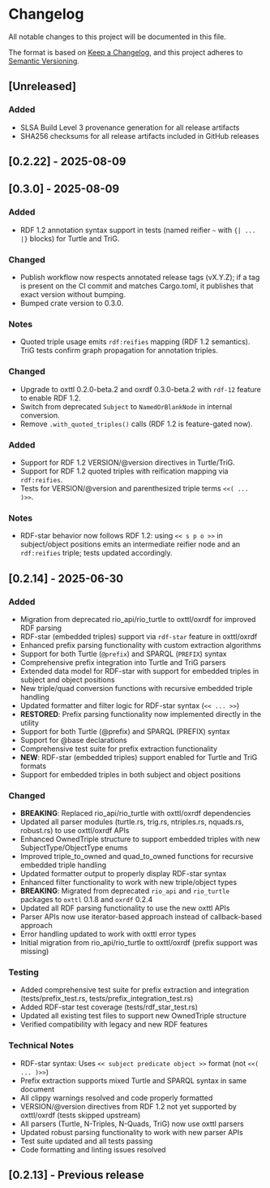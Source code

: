# Changelog

All notable changes to this project will be documented in this file.

The format is based on [Keep a Changelog](https://keepachangelog.com/en/1.0.0/),
and this project adheres to [Semantic Versioning](https://semver.org/spec/v2.0.0.html).

## [Unreleased]

### Added
- SLSA Build Level 3 provenance generation for all release artifacts
- SHA256 checksums for all release artifacts included in GitHub releases

## [0.2.22] - 2025-08-09

## [0.3.0] - 2025-08-09

### Added
- RDF 1.2 annotation syntax support in tests (named reifier `~` with `{| ... |}` blocks) for Turtle and TriG.

### Changed
- Publish workflow now respects annotated release tags (vX.Y.Z); if a tag is present on the CI commit and matches Cargo.toml, it publishes that exact version without bumping.
- Bumped crate version to 0.3.0.

### Notes
- Quoted triple usage emits `rdf:reifies` mapping (RDF 1.2 semantics). TriG tests confirm graph propagation for annotation triples.

### Changed
- Upgrade to oxttl 0.2.0-beta.2 and oxrdf 0.3.0-beta.2 with `rdf-12` feature to enable RDF 1.2.
- Switch from deprecated `Subject` to `NamedOrBlankNode` in internal conversion.
- Remove `.with_quoted_triples()` calls (RDF 1.2 is feature-gated now).

### Added
- Support for RDF 1.2 VERSION/@version directives in Turtle/TriG.
- Support for RDF 1.2 quoted triples with reification mapping via `rdf:reifies`.
- Tests for VERSION/@version and parenthesized triple terms `<<( ... )>>`.

### Notes
- RDF-star behavior now follows RDF 1.2: using `<< s p o >>` in subject/object positions emits an intermediate reifier node and an `rdf:reifies` triple; tests updated accordingly.

## [0.2.14] - 2025-06-30

### Added
- Migration from deprecated rio_api/rio_turtle to oxttl/oxrdf for improved RDF parsing
- RDF-star (embedded triples) support via `rdf-star` feature in oxttl/oxrdf
- Enhanced prefix parsing functionality with custom extraction algorithms
- Support for both Turtle (`@prefix`) and SPARQL (`PREFIX`) syntax
- Comprehensive prefix integration into Turtle and TriG parsers
- Extended data model for RDF-star with support for embedded triples in subject and object positions
- New triple/quad conversion functions with recursive embedded triple handling
- Updated formatter and filter logic for RDF-star syntax (`<< ... >>`)
- **RESTORED**: Prefix parsing functionality now implemented directly in the utility
- Support for both Turtle (@prefix) and SPARQL (PREFIX) syntax
- Support for @base declarations
- Comprehensive test suite for prefix extraction functionality
- **NEW**: RDF-star (embedded triples) support enabled for Turtle and TriG formats
- Support for embedded triples in both subject and object positions

### Changed
- **BREAKING**: Replaced rio_api/rio_turtle with oxttl/oxrdf dependencies  
- Updated all parser modules (turtle.rs, trig.rs, ntriples.rs, nquads.rs, robust.rs) to use oxttl/oxrdf APIs
- Enhanced OwnedTriple structure to support embedded triples with new SubjectType/ObjectType enums
- Improved triple_to_owned and quad_to_owned functions for recursive embedded triple handling
- Updated formatter output to properly display RDF-star syntax
- Enhanced filter functionality to work with new triple/object types
- **BREAKING**: Migrated from deprecated `rio_api` and `rio_turtle` packages to `oxttl` 0.1.8 and `oxrdf` 0.2.4
- Updated all RDF parsing functionality to use the new oxttl APIs
- Parser APIs now use iterator-based approach instead of callback-based approach
- Error handling updated to work with oxttl error types
- Initial migration from rio_api/rio_turtle to oxttl/oxrdf (prefix support was missing)

### Testing
- Added comprehensive test suite for prefix extraction and integration (tests/prefix_test.rs, tests/prefix_integration_test.rs)
- Added RDF-star test coverage (tests/rdf_star_test.rs)
- Updated all existing test files to support new OwnedTriple structure
- Verified compatibility with legacy and new RDF features

### Technical Notes
- RDF-star syntax: Uses `<< subject predicate object >>` format (not `<<( ... )>>`)
- Prefix extraction supports mixed Turtle and SPARQL syntax in same document
- All clippy warnings resolved and code properly formatted
- VERSION/@version directives from RDF 1.2 not yet supported by oxttl/oxrdf (tests skipped upstream)
- All parsers (Turtle, N-Triples, N-Quads, TriG) now use oxttl parsers
- Updated robust parsing functionality to work with new parser APIs
- Test suite updated and all tests passing
- Code formatting and linting issues resolved

## [0.2.13] - Previous release
